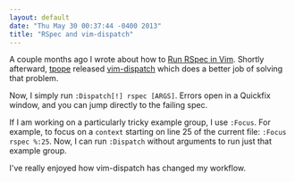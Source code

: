 ```yaml
---
layout: default
date: "Thu May 30 00:37:44 -0400 2013"
title: "RSpec and vim-dispatch"
---
```


A couple months ago I wrote about how to [Run RSpec in Vim][]. Shortly
afterward, [tpope][] released [vim-dispatch][] which does a better job of
solving that problem.

Now, I simply run `:Dispatch[!] rspec [ARGS]`. Errors open in a Quickfix
window, and you can jump directly to the failing spec.

If I am working on a particularly tricky example group, I use `:Focus`. For
example, to focus on a `context` starting on line 25 of the current file:
`:Focus rspec %:25`. Now, I can run `:Dispatch` without arguments to run just
that example group.

I've really enjoyed how vim-dispatch has changed my workflow.

[Run RSpec in Vim]: /blog/2013/running-rspec-in-vim.html
[tpope]: http://tpo.pe
[vim-dispatch]: https://github.com/tpope/vim-dispatch

